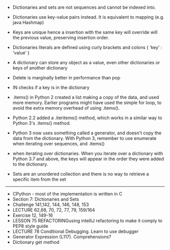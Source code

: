 - Dictionaries and sets are not sequences and cannot be indexed into. 
- Dictionaries use key-value pairs instead. It is equivalent to mapping (e.g. java Hashmap)
- Keys are unique hence a insertion with the same key will override will the previous value, preserving insertion order.
- Dictionaries literals are defined using curly brackets and colons { ‘key’ : ‘value’ }
- A dictionary can store any object as a value, even other dictionaries or keys of another dictionary

- Delete is marginally better in performance than pop
- IN checks if a key is in the dictionary

- .items() in Python 2 created a list making  a copy of the data, and used more memory. Earlier programs might have used the simple for loop, to avoid the extra memory overhead of using .items().
- Python 2.2 added a .iteritems() method, which works in a similar way to Python 3's .items() method.
- Python 3 now uses something called a generator, and doesn't copy the data from the dictionary. With Python 3, remember to use enumerate when iterating over sequences, and .items()
- when iterating over dictionaries. When you iterate over a dictionary with Python 3.7 and above, the keys will appear in the order they were added to the dictionary.

- Sets are an unordered collection and there is no way to retrieve a specific item from the set


---
- CPython - most of the implementation is written in C
- Section 7: Dictionaries and Sets
- Challenge 141,142, 144, 146, 148, 153
- LECTURE 62,68, 70, 72, 77, 79, 159/164
- Exercise 12, 149-16
- LESSON 75 REFACTORINGusing intelliJ refactoring to make it comply to PEP8 style guide
- LECTURE 78 Conditional Debugging. Learn to use debugger
- Generator Expression (L117). Comprehensions?
- Dictionary get method
